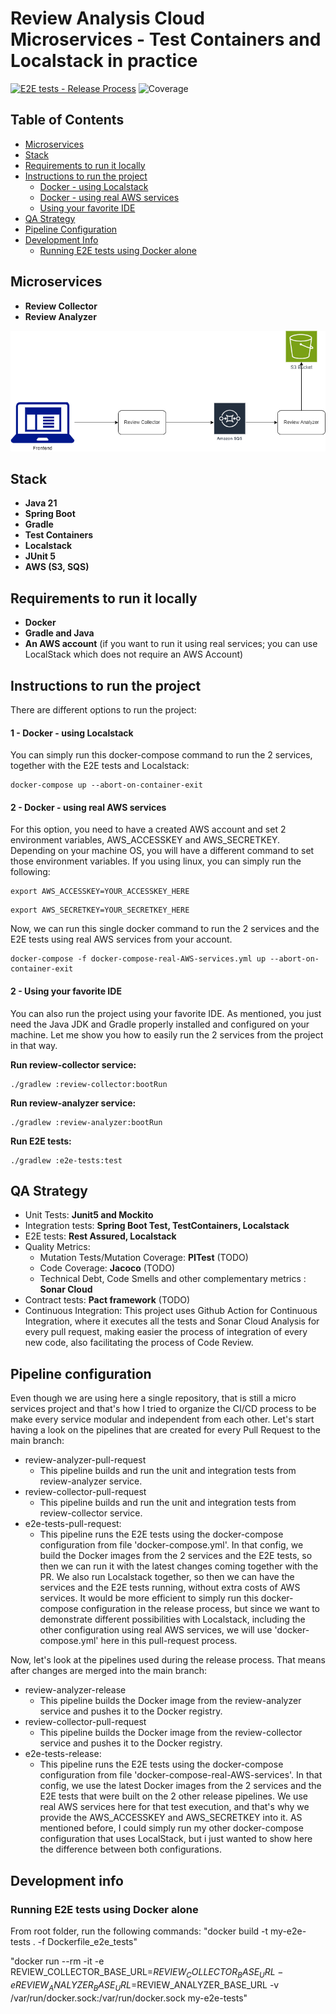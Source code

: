 # Review Analysis Cloud Microservices - Test Containers and Localstack in practice

[![E2E tests - Release Process](https://github.com/teixeira-fernando/Review-Analysis-Cloud-Microservices/actions/workflows/e2e-tests-release.yml/badge.svg)](https://github.com/teixeira-fernando/Review-Analysis-Cloud-Microservices/actions/workflows/e2e-tests-release.yml)
![Coverage](https://img.shields.io/codecov/c/github/teixeira-fernando/Review-Analysis-Cloud-Microservices)

## Table of Contents
- [Microservices](#microservices)
- [Stack](#stack)
- [Requirements to run it locally](#requirements-to-run-it-locally)
- [Instructions to run the project](#instructions-to-run-the-project)
  - [Docker - using Localstack](#docker---using-localstack)
  - [Docker - using real AWS services](#docker---using-real-aws-services)
  - [Using your favorite IDE](#using-your-favorite-ide)
- [QA Strategy](#qa-strategy)
- [Pipeline Configuration](#pipeline-configuration)
- [Development Info](#development-info)
  - [Running E2E tests using Docker alone](#running-e2e-tests-using-docker-alone)

## Microservices 

- **Review Collector**
- **Review Analyzer**

![Review Analysis Microservices Flow](images/ReviewAnalysisProject.drawio.png)

## Stack

- **Java 21**
- **Spring Boot**
- **Gradle**
- **Test Containers**
- **Localstack**
- **JUnit 5**
- **AWS (S3, SQS)**

## Requirements to run it locally

- **Docker**
- **Gradle and Java**
- **An AWS account** (if you want to run it using real services; you can use LocalStack which does not require an AWS Account)


## Instructions to run the project

There are different options to run the project:

#### 1 - Docker - using Localstack

You can simply run this docker-compose command to run the 2 services, together with the E2E tests and Localstack:

```Shell
docker-compose up --abort-on-container-exit
```

#### 2 - Docker - using real AWS services

For this option, you need to have a created AWS account and set 2 environment variables, AWS_ACCESSKEY and AWS_SECRETKEY. Depending on your machine OS, you will have a different command to set those environment variables. If you using linux, you can simply run the following:

```Shell
export AWS_ACCESSKEY=YOUR_ACCESSKEY_HERE
```

```Shell
export AWS_SECRETKEY=YOUR_SECRETKEY_HERE
```

Now, we can run this single docker command to run the 2 services and the E2E tests using real AWS services from your account.

```Shell
docker-compose -f docker-compose-real-AWS-services.yml up --abort-on-container-exit
```

#### 2 - Using your favorite IDE

You can also run the project using your favorite IDE. As mentioned, you just need the Java JDK and Gradle properly installed and configured on your machine. Let me show you how to easily run the 2 services from the project in that way.

 <b>Run review-collector service:</b>
```Gradle
./gradlew :review-collector:bootRun
```

 <b>Run review-analyzer service:</b>
```Gradle
./gradlew :review-analyzer:bootRun
```

 <b>Run E2E tests:</b>

```Gradle
./gradlew :e2e-tests:test
```

## QA Strategy

* Unit Tests: <b>Junit5 and Mockito</b>
* Integration tests: <b>Spring Boot Test, TestContainers, Localstack</b>
* E2E tests:  <b>Rest Assured, Localstack</b>
* Quality Metrics:
    * Mutation Tests/Mutation Coverage: <b>PITest</b> (TODO)
    * Code Coverage: <b>Jacoco</b> (TODO)
    * Technical Debt, Code Smells and other complementary metrics : <b>Sonar Cloud</b>
* Contract tests: <b>Pact framework</b> (TODO)
* Continuous Integration: This project uses Github Action for Continuous Integration, where it executes all the tests and Sonar Cloud Analysis for every pull request, making easier the process of integration of every new code, also facilitating the process of Code Review.

## Pipeline configuration

Even though we are using here a single repository, that is still a micro services project and that's how I tried to organize the CI/CD process to be make every service modular and independent from each other. Let's start having a look on the pipelines that are created for every Pull Request to the main branch:

* review-analyzer-pull-request
   * This pipeline builds and run the unit and integration tests from review-analyzer service.
* review-collector-pull-request
   * This pipeline builds and run the unit and integration tests from review-collector service.
* e2e-tests-pull-request:
   * This pipeline runs the E2E tests using the docker-compose configuration from file 'docker-compose.yml'.  In that config, we build the Docker images from the 2 services and the E2E tests, so then we can run it with the latest changes coming together with the PR. We also run Localstack together, so then we can have the services and the E2E tests running, without extra costs of AWS services. It would be more efficient to simply run this docker-compose configuration in the release process, but since we want to demonstrate different possibilities with Localstack, including the other configuration using real AWS services, we will use 'docker-compose.yml' here in this pull-request process.
 
 Now, let's look at the pipelines used during the release process. That means after changes are merged into the main branch:

* review-analyzer-release
   * This pipeline builds the Docker image from the review-analyzer service and pushes it to the Docker registry.
* review-collector-pull-request
   * This pipeline builds the Docker image from the review-collector service and pushes it to the Docker registry.
*  e2e-tests-release:
   *  This pipeline runs the E2E tests using the docker-compose configuration from file 'docker-compose-real-AWS-services'.  In that config, we use the latest Docker images from the 2 services and the E2E tests that were built on the 2 other release pipelines. We use real AWS services here for that test execution, and that's why we provide the AWS_ACCESSKEY and AWS_SECRETKEY into it. AS mentioned before, I could simply run my other docker-compose configuration that uses LocalStack, but i just wanted to show here the difference between both configurations.

## Development info

### Running E2E tests using Docker alone

From root folder, run the following commands:
"docker build -t my-e2e-tests . -f Dockerfile_e2e_tests"

"docker run --rm -it -e REVIEW_COLLECTOR_BASE_URL=$REVIEW_COLLECTOR_BASE_URL -e REVIEW_ANALYZER_BASE_URL=$REVIEW_ANALYZER_BASE_URL -v /var/run/docker.sock:/var/run/docker.sock my-e2e-tests"

